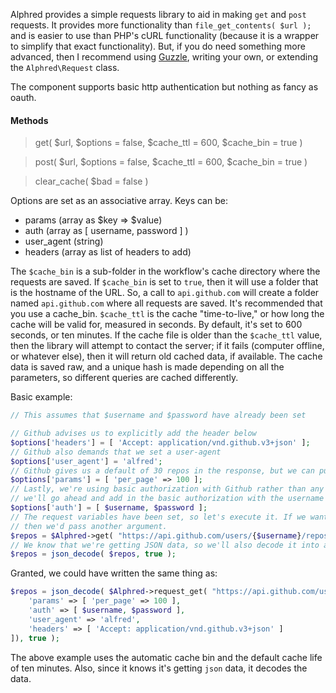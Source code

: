 Alphred provides a simple requests library to aid in making `get` and `post` requests. It provides more functionality than `file_get_contents( $url );` and is easier to use than PHP's cURL functionality (because it is a wrapper to simplify that exact functionality). But, if you do need something more advanced, then I recommend using [Guzzle](http://guzzle.readthedocs.org/en/latest/), writing your own, or extending the `Alphred\Request` class.

The component supports basic http authentication but nothing as fancy as oauth.

#### Methods
> get( $url, $options = false, $cache_ttl = 600, $cache_bin = true )

> post( $url, $options = false, $cache_ttl = 600, $cache_bin = true )

> clear_cache( $bad = false )

Options are set as an associative array. Keys can be:

*  params     (array as $key => $value)
*  auth       (array as [ username, password ] )
*  user_agent (string)
*  headers    (array as list of headers to add)

The `$cache_bin` is a sub-folder in the workflow's cache directory where the requests are saved. If `$cache_bin` is set to `true`, then it will use a folder that is the hostname of the URL. So, a call to `api.github.com` will create a folder named `api.github.com` where all requests are saved. It's recommended that you use a cache_bin. `$cache_ttl` is the cache "time-to-live," or how long the cache will be valid for, measured in seconds. By default, it's set to 600 seconds, or ten minutes. If the cache file is older than the `$cache_ttl` value, then the library will attempt to contact the server; if it fails (computer offline, or whatever else), then it will return old cached data, if available. The cache data is saved raw, and a unique hash is made depending on all the parameters, so different queries are cached differently.

Basic example:
```php
// This assumes that $username and $password have already been set

// Github advises us to explicitly add the header below
$options['headers'] = [ 'Accept: application/vnd.github.v3+json' ];
// Github also demands that we set a user-agent
$options['user_agent'] = 'alfred';
// Github gives us a default of 30 repos in the response, but we can push it to 100. Let's get 100.
$options['params'] = [ 'per_page' => 100 ];
// Lastly, we're using basic authorization with Github rather than any Oauth or Access Tokens, so
// we'll go ahead and add in the basic authorization with the username and password below.
$options['auth'] = [ $username, $password ];
// The request variables have been set, so let's execute it. If we wanted to adjust the caching options,
// then we'd pass another argument.
$repos = $Alphred->get( "https://api.github.com/users/{$username}/repos", $options );
// We know that we're getting JSON data, so we'll also decode it into an easily accessible array.
$repos = json_decode( $repos, true );
````

Granted, we could have written the same thing as:
````php
$repos = json_decode( $Alphred->request_get( "https://api.github.com/users/{$username}/repos", [
	'params' => [ 'per_page' => 100 ],
	'auth' => [ $username, $password ],
	'user_agent' => 'alfred',
	'headers' => [ 'Accept: application/vnd.github.v3+json' ]
]), true );
````

The above example uses the automatic cache bin and the default cache life of ten minutes. Also, since it knows it's getting `json` data, it decodes the data.
